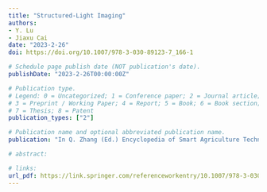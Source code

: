 ```yaml
---
title: "Structured-Light Imaging"
authors: 
- Y. Lu
- Jiaxu Cai
date: "2023-2-26"
doi: https://doi.org/10.1007/978-3-030-89123-7_166-1

# Schedule page publish date (NOT publication's date).
publishDate: "2023-2-26T00:00:00Z"

# Publication type.
# Legend: 0 = Uncategorized; 1 = Conference paper; 2 = Journal article;
# 3 = Preprint / Working Paper; 4 = Report; 5 = Book; 6 = Book section;
# 7 = Thesis; 8 = Patent
publication_types: ["2"]

# Publication name and optional abbreviated publication name.
publication: "In Q. Zhang (Ed.) Encyclopedia of Smart Agriculture Technologies. Springer, Cham"

# abstract: 

# links:
url_pdf: https://link.springer.com/referenceworkentry/10.1007/978-3-030-89123-7_166-1
---
```

